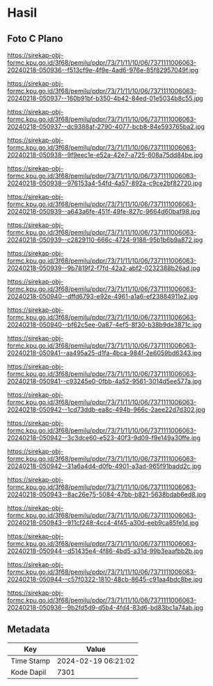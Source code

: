 # Hasil

## Foto C Plano

https://sirekap-obj-formc.kpu.go.id/3f68/pemilu/pdpr/73/71/11/10/06/7371111006063-20240218-050936--f513cf9e-4f9e-4ad6-976e-85f82957049f.jpg

https://sirekap-obj-formc.kpu.go.id/3f68/pemilu/pdpr/73/71/11/10/06/7371111006063-20240218-050937--160b91bf-b350-4b42-84ed-01e5034b8c55.jpg

https://sirekap-obj-formc.kpu.go.id/3f68/pemilu/pdpr/73/71/11/10/06/7371111006063-20240218-050937--dc9388af-2790-4077-bcb8-84e593765ba2.jpg

https://sirekap-obj-formc.kpu.go.id/3f68/pemilu/pdpr/73/71/11/10/06/7371111006063-20240218-050938--9f9eec1e-e52a-42e7-a725-608a75dd84be.jpg

https://sirekap-obj-formc.kpu.go.id/3f68/pemilu/pdpr/73/71/11/10/06/7371111006063-20240218-050938--976153a4-54fd-4a57-892a-c9ce2bf82720.jpg

https://sirekap-obj-formc.kpu.go.id/3f68/pemilu/pdpr/73/71/11/10/06/7371111006063-20240218-050939--a643a6fe-451f-49fe-827c-9664d60baf98.jpg

https://sirekap-obj-formc.kpu.go.id/3f68/pemilu/pdpr/73/71/11/10/06/7371111006063-20240218-050939--c2829110-666c-4724-9188-95b1b6b9a872.jpg

https://sirekap-obj-formc.kpu.go.id/3f68/pemilu/pdpr/73/71/11/10/06/7371111006063-20240218-050939--9b7819f2-f7fd-42a2-abf2-0232388b26ad.jpg

https://sirekap-obj-formc.kpu.go.id/3f68/pemilu/pdpr/73/71/11/10/06/7371111006063-20240218-050940--dffd6793-e92e-4961-a1a6-ef23884911e2.jpg

https://sirekap-obj-formc.kpu.go.id/3f68/pemilu/pdpr/73/71/11/10/06/7371111006063-20240218-050940--bf62c5ee-0a87-4ef5-8f30-b38b9de3871c.jpg

https://sirekap-obj-formc.kpu.go.id/3f68/pemilu/pdpr/73/71/11/10/06/7371111006063-20240218-050941--aa495a25-d1fa-4bca-984f-2e6059bd6343.jpg

https://sirekap-obj-formc.kpu.go.id/3f68/pemilu/pdpr/73/71/11/10/06/7371111006063-20240218-050941--c93245e0-0fbb-4a52-9561-3014d5ee577a.jpg

https://sirekap-obj-formc.kpu.go.id/3f68/pemilu/pdpr/73/71/11/10/06/7371111006063-20240218-050942--1cd73ddb-ea8c-494b-966c-2aee22d7d302.jpg

https://sirekap-obj-formc.kpu.go.id/3f68/pemilu/pdpr/73/71/11/10/06/7371111006063-20240218-050942--3c3dce60-e523-40f3-9d09-f9e149a30ffe.jpg

https://sirekap-obj-formc.kpu.go.id/3f68/pemilu/pdpr/73/71/11/10/06/7371111006063-20240218-050942--31a6a4d4-d0fb-4901-a3ad-965f91badd2c.jpg

https://sirekap-obj-formc.kpu.go.id/3f68/pemilu/pdpr/73/71/11/10/06/7371111006063-20240218-050943--8ac26e75-5084-47bb-b821-5638bdab6ed8.jpg

https://sirekap-obj-formc.kpu.go.id/3f68/pemilu/pdpr/73/71/11/10/06/7371111006063-20240218-050943--911cf248-4cc4-4f45-a30d-eeb9ca85fe1d.jpg

https://sirekap-obj-formc.kpu.go.id/3f68/pemilu/pdpr/73/71/11/10/06/7371111006063-20240218-050944--d51435e4-4f86-4bd5-a31d-99b3eaafbb2b.jpg

https://sirekap-obj-formc.kpu.go.id/3f68/pemilu/pdpr/73/71/11/10/06/7371111006063-20240218-050944--c57f0322-1810-48cb-8645-c91aa4bdc8be.jpg

https://sirekap-obj-formc.kpu.go.id/3f68/pemilu/pdpr/73/71/11/10/06/7371111006063-20240218-050936--9b2fd5d9-d5b4-4fd4-83d6-bd83bc1a74ab.jpg


## Metadata

| Key        | Value               |
| ---------- | ------------------- |
| Time Stamp | 2024-02-19 06:21:02 |
| Kode Dapil | 7301                |



